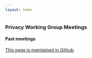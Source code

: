 ```yaml
---
layout: home
---
```


### Privacy Working Group Meetings

#### Past meetings

 
 [This page is maintained in Github](https://github.com/w3c/privacywg/blob/main/meetings.md).
